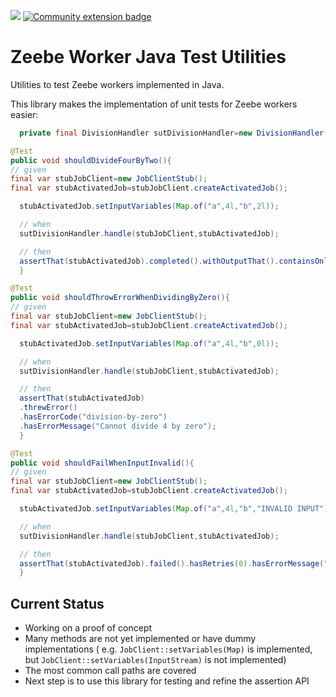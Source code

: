 [![](https://img.shields.io/badge/Lifecycle-Proof%20of%20Concept-blueviolet)](https://github.com/Camunda-Community-Hub/community/blob/main/extension-lifecycle.md#proof-of-concept-)
[![Community extension badge](https://img.shields.io/badge/Community%20Extension-An%20open%20source%20community%20maintained%20project-FF4700)](https://github.com/camunda-community-hub/community)

# Zeebe Worker Java Test Utilities

Utilities to test Zeebe workers implemented in Java.

This library makes the implementation of unit tests for Zeebe workers easier:

```java
  private final DivisionHandler sutDivisionHandler=new DivisionHandler();

@Test
public void shouldDivideFourByTwo(){
// given
final var stubJobClient=new JobClientStub();
final var stubActivatedJob=stubJobClient.createActivatedJob();

  stubActivatedJob.setInputVariables(Map.of("a",4l,"b",2l));

  // when
  sutDivisionHandler.handle(stubJobClient,stubActivatedJob);

  // then
  assertThat(stubActivatedJob).completed().withOutputThat().containsOnly(entry("result",2d));
  }

@Test
public void shouldThrowErrorWhenDividingByZero(){
// given
final var stubJobClient=new JobClientStub();
final var stubActivatedJob=stubJobClient.createActivatedJob();

  stubActivatedJob.setInputVariables(Map.of("a",4l,"b",0l));

  // when
  sutDivisionHandler.handle(stubJobClient,stubActivatedJob);

  // then
  assertThat(stubActivatedJob)
  .threwError()
  .hasErrorCode("division-by-zero")
  .hasErrorMessage("Cannot divide 4 by zero");
  }

@Test
public void shouldFailWhenInputInvalid(){
// given
final var stubJobClient=new JobClientStub();
final var stubActivatedJob=stubJobClient.createActivatedJob();

  stubActivatedJob.setInputVariables(Map.of("a",4l,"b","INVALID INPUT"));

  // when
  sutDivisionHandler.handle(stubJobClient,stubActivatedJob);

  // then
  assertThat(stubActivatedJob).failed().hasRetries(0).hasErrorMessage("exception occurred");
  }
```

## Current Status

* Working on a proof of concept
* Many methods are not yet implemented or have dummy implementations (
  e.g. `JobClient::setVariables(Map)` is implemented, but `JobClient::setVariables(InputStream)` is
  not implemented)
* The most common call paths are covered
* Next step is to use this library for testing and refine the assertion API
